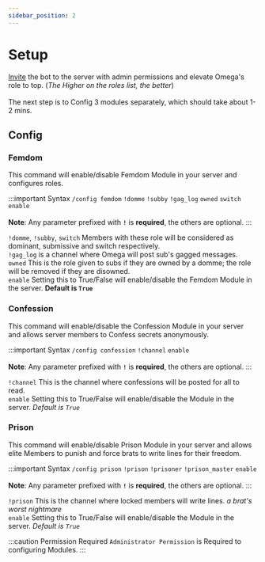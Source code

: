 ```yaml
---
sidebar_position: 2
---
```


# Setup
[Invite](https://discord.com/api/oauth2/authorize?client_id=1025629384629043262&permissions=8&scope=bot%20applications.commands) the bot to the server with admin permissions and elevate Omega's role to top. (*The Higher on the roles list, the better*)<br/><br/>
The next step is to Config 3 modules separately, which should take about 1-2 mins.

## Config

### Femdom
This command will enable/disable Femdom Module in your server and configures roles.

:::important Syntax
`/config femdom` `!domme` `!subby` `!gag_log` `owned` `switch` `enable`	<br/><br/>
**Note**: Any parameter prefixed with **`!`** is **required**, the others are optional.
:::

`!domme`, `!subby`, `switch` Members with these role will be considered as dominant, submissive and switch respectively.<br/>
`!gag_log` is a channel where Omega will post sub's gagged messages.<br/>
`owned` This is the role given to subs if they are owned by a domme; the role will be removed if they are disowned.<br/>
`enable` Setting this to True/False will enable/disable the Femdom Module in the server. **Default is `True`**

### Confession
This command will enable/disable the Confession Module in your server and allows server members to Confess secrets anonymously.

:::important Syntax
`/config confession` `!channel` `enable`	<br/><br/>
**Note**: Any parameter prefixed with **`!`** is **required**, the others are optional.
:::

`!channel` This is the channel where confessions will be posted for all to read.<br/>
`enable` Setting this to True/False will enable/disable the Module in the server. *Default is `True`*

### Prison
This command will enable/disable Prison Module in your server and allows elite Members to punish and force brats to write lines for their freedom.

:::important Syntax
`/config prison` `!prison` `!prisoner` `!prison_master` `enable`	<br/><br/>
**Note**: Any parameter prefixed with **`!`** is **required**, the others are optional.
:::

`!prison` This is the channel where locked members will write lines. *a brat's worst nightmare*<br/>
`enable` Setting this to True/False will enable/disable the Module in the server. *Default is `True`*

:::caution Permission Required
`Administrator Permission` is Required to configuring Modules.
:::
